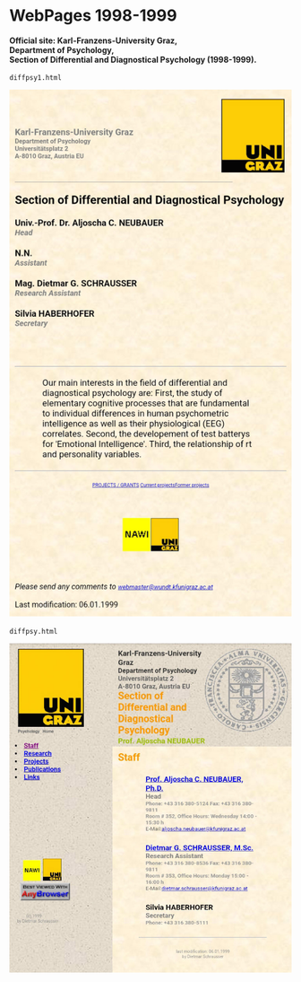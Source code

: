 # WebPages 1998-1999

__Official site: Karl-Franzens-University Graz,  
Department of Psychology,  
Section of Differential and Diagnostical Psychology (1998-1999).__

`diffpsy1.html`

![figure.\label{pic0}](www0.jpg)

`diffpsy.html`

![figure.\label{pic0}](www1.jpg)

